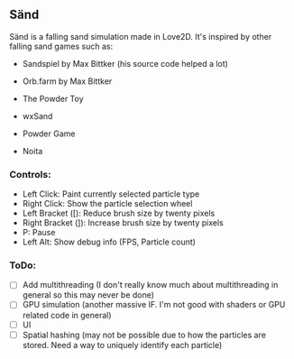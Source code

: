 ## Sänd

Sänd is a falling sand simulation made in Love2D. It's inspired by other falling sand games such as:
  * Sandspiel by Max Bittker (his source code helped a lot)
  
  * Orb.farm by Max Bittker 
  
  * The Powder Toy
  
  * wxSand
  
  * Powder Game
  
  * Noita
### Controls:
  - Left Click: Paint currently selected particle type
  - Right Click: Show the particle selection wheel
  - Left Bracket (\[): Reduce brush size by twenty pixels
  - Right Bracket (\]): Increase brush size by twenty pixels
  - P: Pause
  - Left Alt: Show debug info (FPS, Particle count)
### ToDo:
- [ ] Add multithreading (I don't really know much about multithreading in general so this may never be done)
- [ ] GPU simulation (another massive IF. I'm not good with shaders or GPU related code in general)
- [ ] UI
- [ ] Spatial hashing (may not be possible due to how the particles are stored. Need a way to uniquely identify each particle)

